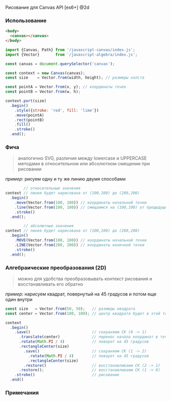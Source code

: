 Рисование для Canvas API [es6+] @2d

### Использование
```html
<body>
  <canvas></canvas>
</body>
```

```javascript
import {Canvas, Path} from '/javascript-canvas/index.js';
import {Vector}       from '/javascript-algebra/index.js';

const canvas = document.querySelector('canvas');

const context = new Canvas(canvas);
const size    = Vector.from(width, height); // размеры холста

const pointA = Vector.from(x, y); // координаты точек
const pointB = Vector.from(w, h);

context.port(size)
  .begin()
    .style({stroke: 'red', fill: 'lime'})
    .move(pointA)
    .rect(pointB)
    .fill()
    .stroke()
  .end();
```

### Фича
> аналогично SVG, различия между lowercase и UPPERCASE методами в относительном или абсолютном смещении при рисовании

_пример_: рисуем одну и ту же линию двумя способами
```javascript
        // относительные значения
context // линия будет нарисована от (100,100) до (200,200)
  .begin()
    .move(Vector.from(100, 100)) // координаты начальной точки
    .line(Vector.from(100, 100)) // смещаемся на (100,100) от предыдущей точки
    .stroke()
  .end();

        // абсолютные значения
context // линия будет нарисована от (100,100) до (200,200)
  .begin()
    .MOVE(Vector.from(100, 100)) // координаты начальной точки
    .LINE(Vector.from(200, 200)) // координаты конечной точки
    .stroke()
  .end();
```

### Алгебраические преобразования (2D)
> можно для удобства преобразовывать контекст рисования и восстанавливать его обратно

_пример_: нарисуем квадрат, повернутый на 45 градусов и потом еще один внутри
```javascript
const size   = Vector.from(50, 50);   // размеры квадрата
const center = Vector.from(100, 100); // центр квадрата будет в этой точке

context
  .begin()
    .save()                           // сохраняем СК (0 -> 1)
      .translate(center)              // перенос начала координат в точку (100, 100)
      .rotate(Math.PI / 4)            // поворот на 45 градусов
      .rectangleCenter(size)
        .save()                       // сохраняем СК (1 -> 2)
          .rotate(Math.PI / 4)        // поворот на 45 градусов
          .rectangleCenter(size)
        .restore()                    // восстанавливаем СК (2 -> 1)
      .restore();                     // восстанавливаем СК (1 -> 0)
    .stroke()                         // рисование
  .end()
```

### Примечания
